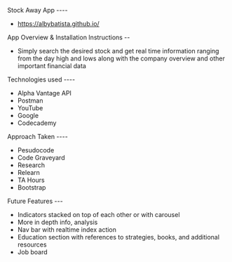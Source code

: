 Stock Away App ----
- https://albybatista.github.io/

App Overview & Installation Instructions -- 
- Simply search the desired stock and get real time information ranging from the day high and lows along with the company overview and other important financial data

Technologies used ----
- Alpha Vantage API
- Postman
- YouTube
- Google
- Codecademy

Approach Taken ----
- Pesudocode
- Code Graveyard
- Research
- Relearn
- TA Hours
- Bootstrap

Future Features ---
- Indicators stacked on top of each other or with carousel 
- More in depth info, analysis
- Nav bar with realtime index action
- Education section with references to strategies, books, and additional resources
- Job board

